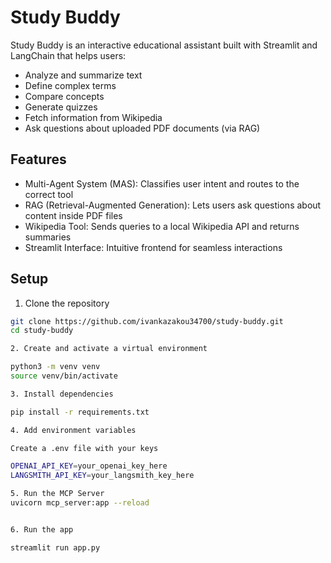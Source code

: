 # Study Buddy

Study Buddy is an interactive educational assistant built with Streamlit and LangChain that helps users:

- Analyze and summarize text  
- Define complex terms  
- Compare concepts  
- Generate quizzes  
- Fetch information from Wikipedia  
- Ask questions about uploaded PDF documents (via RAG)

## Features

- Multi-Agent System (MAS): Classifies user intent and routes to the correct tool  
- RAG (Retrieval-Augmented Generation): Lets users ask questions about content inside PDF files  
- Wikipedia Tool: Sends queries to a local Wikipedia API and returns summaries  
- Streamlit Interface: Intuitive frontend for seamless interactions

## Setup

 1. Clone the repository

```bash
git clone https://github.com/ivankazakou34700/study-buddy.git
cd study-buddy

2. Create and activate a virtual environment

python3 -m venv venv
source venv/bin/activate

3. Install dependencies

pip install -r requirements.txt

4. Add environment variables

Create a .env file with your keys

OPENAI_API_KEY=your_openai_key_here  
LANGSMITH_API_KEY=your_langsmith_key_here

5. Run the MCP Server
uvicorn mcp_server:app --reload


6. Run the app

streamlit run app.py


